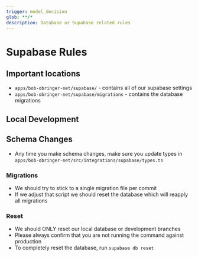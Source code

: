 ```yaml
---
trigger: model_decision
glob: **/*
description: Database or Supabase related rules
---
```


# Supabase Rules

## Important locations

- `apps/bob-obringer-net/supabase/` - contains all of our supabase settings
- `apps/bob-obringer-net/supabase/migrations` - contains the database migrations

## Local Development

## Schema Changes

- Any time you make schema changes, make sure you update types in `apps/bob-obringer-net/src/integrations/supabase/types.ts`

### Migrations

- We should try to stick to a single migration file per commit
- If we adjust that script we should reset the database which will reapply all migrations

### Reset

- We should ONLY reset our local database or development branches
- Please always confirm that you are not running the command against production
- To completely reset the database, run `supabase db reset`
